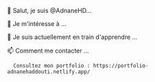 👋 Salut, je suis @AdnaneHD...

👀 Je m'intéresse à ...

🌱 Je suis actuellement en train d'apprendre ...

📫 Comment me contacter ...

      Consultez mon portfolio : https://portfolio-adnanehaddouti.netlify.app/


<!---
AdnaneHD/AdnaneHD is a ✨ special ✨ repository because its `README.md` (this file) appears on your GitHub profile.
You can click the Preview link to take a look at your changes.
--->
